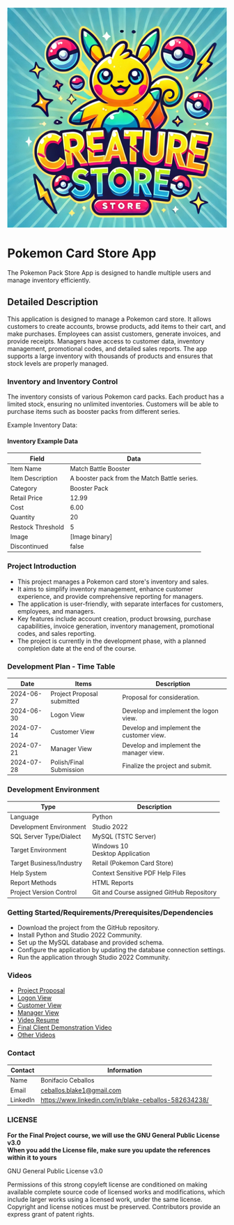 ![Pokemon Card Store Logo](/CardStore.webp)

# Pokemon Card Store App

The Pokemon Pack Store App is designed to handle multiple users and manage inventory efficiently.

## Detailed Description

This application is designed to manage a Pokemon card store. It allows customers to create accounts, browse products, add items to their cart, and make purchases. Employees can assist customers, generate invoices, and provide receipts. Managers have access to customer data, inventory management, promotional codes, and detailed sales reports. The app supports a large inventory with thousands of products and ensures that stock levels are properly managed.

### Inventory and Inventory Control

The inventory consists of various Pokemon card packs. Each product has a limited stock, ensuring no unlimited inventories. Customers will be able to purchase items such as booster packs from different series.

Example Inventory Data:

#### Inventory Example Data
Field | Data
------|------
Item Name | Match Battle Booster
Item Description | A booster pack from the Match Battle series.
Category | Booster Pack
Retail Price | 12.99
Cost | 6.00
Quantity | 20
Restock Threshold | 5
Image | [Image binary]
Discontinued | false

### Project Introduction

- This project manages a Pokemon card store's inventory and sales.
- It aims to simplify inventory management, enhance customer experience, and provide comprehensive reporting for managers.
- The application is user-friendly, with separate interfaces for customers, employees, and managers.
- Key features include account creation, product browsing, purchase capabilities, invoice generation, inventory management, promotional codes, and sales reporting.
- The project is currently in the development phase, with a planned completion date at the end of the course.

### Development Plan - Time Table

Date | Items | Description
-----|-------------|--------------
2024-06-27 | Project Proposal submitted | Proposal for consideration.
2024-06-30 | Logon View | Develop and implement the logon view.
2024-07-14 | Customer View | Develop and implement the customer view.
2024-07-21 | Manager View | Develop and implement the manager view.
2024-07-28 | Polish/Final Submission | Finalize the project and submit.

### Development Environment

Type | Description
-----|-------------
Language | Python
Development Environment | Studio 2022
SQL Server Type/Dialect | MySQL (TSTC Server)
Target Environment | Windows 10 <br>Desktop Application
Target Business/Industry | Retail (Pokemon Card Store)
Help System | Context Sensitive PDF Help Files
Report Methods | HTML Reports
Project Version Control | Git and Course assigned GitHub Repository

### Getting Started/Requirements/Prerequisites/Dependencies

- Download the project from the GitHub repository.
- Install Python and Studio 2022 Community.
- Set up the MySQL database and provided schema.
- Configure the application by updating the database connection settings.
- Run the application through Studio 2022 Community.

### Videos

- [Project Proposal](https://drive.google.com/file/d/1L8sQIZcr6q8gnaH92Jt9HItXHLaqLp63/view?usp=drive_link)
- [Logon View](https://link-to-google-drive-logon-view)
- [Customer View](https://link-to-google-drive-customer-view)
- [Manager View](https://link-to-google-drive-manager-view)
- [Video Resume](https://link-to-google-drive-video-resume)
- [Final Client Demonstration Video](https://link-to-google-drive-client-demonstration)
- [Other Videos](https://link-to-google-drive-other-videos)

### Contact

Contact | Information
--------|------
Name | Bonifacio Ceballos
Email | ceballos.blake1@gmail.com
LinkedIn | https://www.linkedin.com/in/blake-ceballos-582634238/

### LICENSE

**For the Final Project course, we will use the GNU General Public License v3.0**<br>
**When you add the License file, make sure you update the references within it to yours**

GNU General Public License v3.0

Permissions of this strong copyleft license are conditioned on making available complete source code of licensed works and modifications, which include larger works using a licensed work, under the same license. Copyright and license notices must be preserved. Contributors provide an express grant of patent rights.
